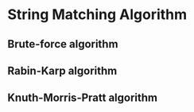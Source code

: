 # String Matching Algorithm

## Brute-force algorithm

## Rabin-Karp algorithm

## Knuth-Morris-Pratt algorithm
